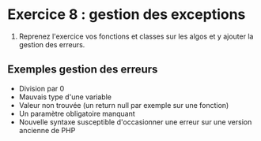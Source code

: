 # Exercice 8 : gestion des exceptions

1. Reprenez l'exercice vos fonctions et classes sur les algos et y ajouter la gestion des erreurs.

## Exemples gestion des erreurs

- Division par 0
- Mauvais type d'une variable
- Valeur non trouvée (un return null par exemple sur une fonction)
- Un paramètre obligatoire manquant
- Nouvelle syntaxe susceptible d'occasionner une erreur sur une version ancienne de PHP